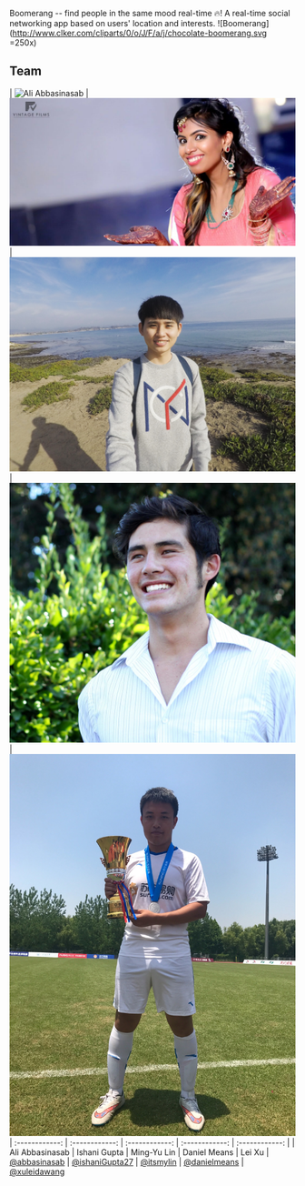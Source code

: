 Boomerang -- find people in the same mood real-time 🔥!
A real-time social networking app based on users' location and interests.
![Boomerang](http://www.clker.com/cliparts/0/o/J/F/a/j/chocolate-boomerang.svg =250x) 

## Team
| ![Ali Abbasinasab](https://media.licdn.com/media/p/7/005/03f/3b1/0ea3675.jpg) 
| ![Ishani Gupta](/ishani.jpg?raw=true) 
| ![Ming-Yu Lin](/Mingyu.jpg?raw=true) 
| ![Daniel Means](/Daniel.jpg?raw=true) 
| ![Lei Xu](/Lei.jpg?raw=true)
| :------------: | :------------: | :------------: | :------------: | :------------: | 
| Ali Abbasinasab | Ishani Gupta | Ming-Yu Lin | Daniel Means | Lei Xu
| [@abbasinasab](https://github.com/abbasinasab) | [@ishaniGupta27](https://github.com/ishaniGupta27) | [@itsmylin](https://github.com/itsmylin) | [@danielmeans](https://github.com/danielmeans) | [@xuleidawang](https://github.com/xuleidawang)





